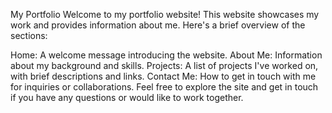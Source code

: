 My Portfolio
Welcome to my portfolio website! This website showcases my work and provides information about me. Here's a brief overview of the sections:

Home: A welcome message introducing the website.
About Me: Information about my background and skills.
Projects: A list of projects I've worked on, with brief descriptions and links.
Contact Me: How to get in touch with me for inquiries or collaborations.
Feel free to explore the site and get in touch if you have any questions or would like to work together.
